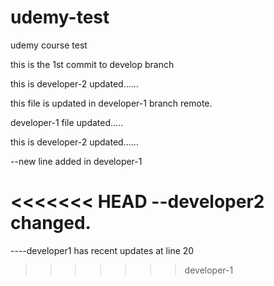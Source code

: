 # udemy-test
udemy course test

this is the 1st commit to develop branch

this is developer-2 updated......

this file is updated in developer-1 branch remote.

developer-1 file updated.....


this is developer-2 updated......

--new line added in developer-1


<<<<<<< HEAD
--developer2 changed.
=======





----developer1 has recent updates at line 20
>>>>>>> developer-1
